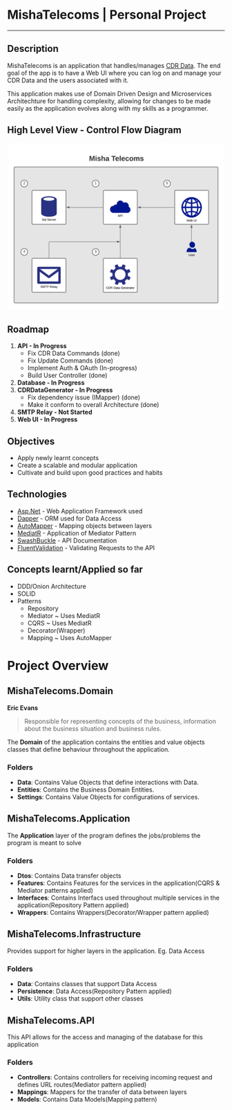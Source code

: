 # MishaTelecoms | Personal Project
---
## Description
MishaTelecoms is an application that handles/manages [CDR Data](https://en.wikipedia.org/wiki/Call_detail_record).
The end goal of the app is to have a Web UI where you can log on and manage your CDR Data and the users associated with it.

This application makes use of Domain Driven Design and Microservices Architechture for handling complexity, allowing for changes to be made easily
as the application evolves along with my skills as a programmer.

## High Level View - Control Flow Diagram
![](/Images/MishaTelecoms_ControlFlow.png)

## Roadmap

1. **API - In Progress**
	- Fix CDR Data Commands (done)
	- Fix Update Commands (done)
	- Implement Auth & OAuth (In-progress)
	- Build User Controller (done)
2. **Database - In Progress**
3. **CDRDataGenerator - In Progress**
	- Fix dependency issue (IMapper) (done)
	- Make it conform to overall Architecture (done)
4. **SMTP Relay - Not Started**
5. **Web UI - In Progress**

## Objectives

- Apply newly learnt concepts
- Create a scalable and modular application
- Cultivate and build upon good practices and habits

## Technologies
- [Asp.Net](https://dotnet.microsoft.com/apps/aspnet) -  Web Application Framework used
- [Dapper](https://github.com/DapperLib/Dapper) - ORM used for Data Access
- [AutoMapper](http://automapper.org/) - Mapping objects between layers
- [MediatR](https://github.com/jbogard/MediatR) - Application of Mediator Pattern
- [SwashBuckle](https://docs.microsoft.com/en-us/aspnet/core/tutorials/web-api-help-pages-using-swagger?view=aspnetcore-5.0) - API Documentation
- [FluentValidation](https://docs.fluentvalidation.net/en/latest/custom-validators.html) - Validating Requests to the API
  

## Concepts learnt/Applied so far
- DDD/Onion Architecture
- SOLID
- Patterns
  - Repository
  - Mediator ~ Uses MediatR
  - CQRS ~ Uses MediatR
  - Decorator(Wrapper)
  - Mapping ~ Uses AutoMapper

# Project Overview

## MishaTelecoms.Domain
**Eric Evans**
>Responsible for representing concepts of the business, information about the business situation and business rules.

The **Domain** of the application contains the entities and value objects classes that define behaviour throughout the application.
### Folders
- **Data**:     Contains Value Objects that define interactions with Data.
- **Entities**: Contains the Business Domain Entities.
- **Settings**: Contains Value Objects for configurations of services.

## MishaTelecoms.Application
The **Application** layer of the program defines the jobs/problems the program is meant to solve
### Folders
- **Dtos**:       Contains Data transfer objects
- **Features**:   Contains Features for the services in the application(CQRS & Mediator patterns applied)
- **Interfaces**: Contains Interfacs used throughout multiple services in the application(Repository Pattern applied)
- **Wrappers**:   Contains Wrappers(Decorator/Wrapper pattern applied)
## MishaTelecoms.Infrastructure
Provides support for higher layers in the application. Eg. Data Access
### Folders
- **Data**:        Contains classes that support Data Access
- **Persistence**: Data Access(Repository Pattern applied)
- **Utils**:       Utility class that support other classes
## MishaTelecoms.API
This API allows for the access and managing of the database for this application
### Folders
- **Controllers**: Contains controllers for receiving incoming request and defines URL routes(Mediator pattern applied)
- **Mappings**:    Mappers for the transfer of data between layers
- **Models**:      Contains Data Models(Mapping pattern)
